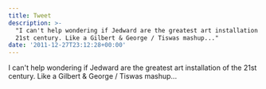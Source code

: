 ```yaml
---
title: Tweet
description: >-
  "I can't help wondering if Jedward are the greatest art installation of the
  21st century. Like a Gilbert & George / Tiswas mashup..."
date: '2011-12-27T23:12:28+00:00'
---
```

I can't help wondering if Jedward are the greatest art installation of the 21st century. Like a Gilbert & George / Tiswas mashup...
